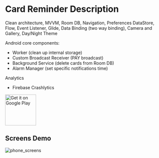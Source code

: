 # Card Reminder Description
Clean architecture, MVVM, Room DB, Navigation, Preferences DataStore, Flow, Event Listener, Glide, Data Binding (two way binding), Camera and Gallery, Day/Night Theme

Android core components:
- Worker (clean up internal storage)
- Custom Broadcast Receiver (PAY broadcast)
- Background Service (delete cards from Room DB)
- Alarm Manager (set specific notifications time)

Analytics
- Firebase Crashlytics


<a href="https://play.google.com/store/apps/details?id=com.me.reminder"><img alt="Get it on Google Play" src="https://play.google.com/intl/en_us/badges/images/generic/en-play-badge.png" height=100px /></a>


## Screens Demo

![phone_screens](https://user-images.githubusercontent.com/45378000/157300703-4e5703ac-bdf4-4b1a-87ac-835a448a1f06.png)
